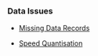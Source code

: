 ### Data Issues  
- [Missing Data Records](..\MissingDataRecs.html)  

- [Speed Quantisation](..\SpeedFromDistance.html)  


